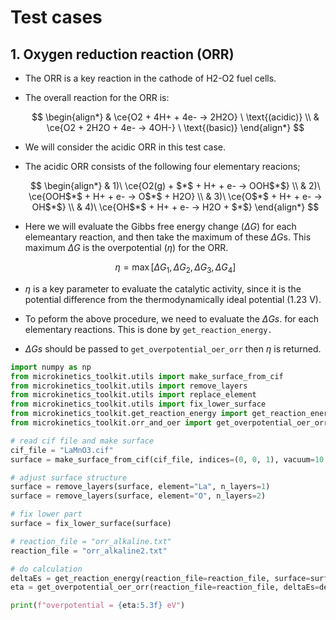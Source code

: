 # Test cases
## 1. Oxygen reduction reaction (ORR)
* The ORR is a key reaction in the cathode of H2-O2 fuel cells.
* The overall reaction for the ORR is:

  $$
    \begin{align*}
      & \ce{O2 + 4H+ + 4e-  -> 2H2O}  \ \text{(acidic)} \\
      & \ce{O2 + 2H2O + 4e- -> 4OH-} \ \text{(basic)}
    \end{align*}
  $$

* We will consider the acidic ORR in this test case.
* The acidic ORR consists of the following four elementary reacions;

  $$
    \begin{align*}
      & 1)\ \ce{O2(g) + $*$ + H+ + e- -> OOH$*$} \\
      & 2)\ \ce{OOH$*$ + H+ + e- -> O$*$ + H2O} \\
      & 3)\ \ce{O$*$ + H+ + e- -> OH$*$} \\
      & 4)\ \ce{OH$*$ + H+ + e- -> H2O + $*$}
    \end{align*}
  $$

* Here we will evaluate the Gibbs free energy change ($\Delta G$)
  for each elemeantary reaction, and then take the maximum of these $\Delta G$s.
  This maximum $\Delta G$ is the overpotential ($\eta$) for the ORR.

  $$
    \eta = \max[\Delta G_1, \Delta G_2, \Delta G_3, \Delta G_4]
  $$

* $\eta$ is a key parameter to evaluate the catalytic activity, since it is
  the potential difference from the thermodynamically ideal potential (1.23 V).
* To peform the above procedure, we need to evaluate the $\Delta Gs$.
  for each elementary reactions. This is done by `get_reaction_energy.`
* $\Delta Gs$ should be passed to `get_overpotential_oer_orr` then $\eta$ is returned.

```python
import numpy as np
from microkinetics_toolkit.utils import make_surface_from_cif
from microkinetics_toolkit.utils import remove_layers
from microkinetics_toolkit.utils import replace_element
from microkinetics_toolkit.utils import fix_lower_surface
from microkinetics_toolkit.get_reaction_energy import get_reaction_energy
from microkinetics_toolkit.orr_and_oer import get_overpotential_oer_orr 

# read cif file and make surface
cif_file = "LaMnO3.cif"
surface = make_surface_from_cif(cif_file, indices=(0, 0, 1), vacuum=10.0)

# adjust surface structure
surface = remove_layers(surface, element="La", n_layers=1)
surface = remove_layers(surface, element="O", n_layers=2)

# fix lower part
surface = fix_lower_surface(surface)

# reaction_file = "orr_alkaline.txt"
reaction_file = "orr_alkaline2.txt"

# do calculation
deltaEs = get_reaction_energy(reaction_file=reaction_file, surface=surface, calculator="vasp")
eta = get_overpotential_oer_orr(reaction_file=reaction_file, deltaEs=deltaEs, reaction_type="orr")

print(f"overpotential = {eta:5.3f} eV")
```
